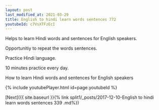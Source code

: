 ```yaml
---
layout: post
last_modified_at: 2021-03-29
title: English to hindi learn words sentences 772 
youtubeId: c7VsXTFzEcI
---
```

 
 
Helps to learn Hindi words and sentences for English speakers.

Opportunitiy to repeat the words sentences. 

Practice Hindi language. 
 
10 minutes practice every day. 
 
How to learn Hindi words and sentences for English speakers 
 
{% include youtubePlayer.html id=page.youtubeId %}
 
 
[Next]({{ site.baseurl }}{% link  split1/_posts/2017-12-10-English to hindi learn words sentences 339 .md%})
 
